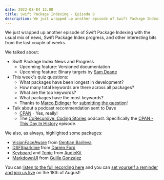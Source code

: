 ```yaml
---
date: 2022-08-04 12:00
title: Swift Package Indexing - Episode 8
description: We just wrapped up another episode of Swift Package Indexing with the usual mix of news, Swift Package Index progress, and other interesting bits from the last couple of weeks.
---
```


We just wrapped up another episode of Swift Package Indexing with the usual mix of news, Swift Package Index progress, and other interesting bits from the last couple of weeks.

We talked about:

- Swift Package Index News and Progress
  * Upcoming feature: Versioned documentation
  * Upcoming feature: Binary targets by [Sam Deane](https://twitter.com/samdeane)
- This week's quiz questions:
  * What packages have been longest in development?
  * How many total keywords are there across all packages?
  * What are the top keywords?
  * What packages have the most keywords?
  * Thanks to [Marco Eidinger](https://twitter.com/marcoeidinger) for [submitting the question](https://twitter.com/MarcoEidinger/status/1555168145328902145)!
- Talk about a podcast recommendation sent to Dave
  * [CPAN](https://www.cpan.org/) - Yes, really!
  * The [CoRecursive: Coding Stories](https://corecursive.com) podcast. Specifically the [CPAN - This Day In History](https://corecursive.com/tdih-cpan/) episode.


We also, as always, highlighted some packages:

- [VisionFaceAware](https://swiftpackageindex.com/gentique/VisionFaceAware) from [Gentian Barileva](https://swiftpackageindex.com/gentique)
- [DSFSparkline](https://swiftpackageindex.com/dagronf/DSFSparkline) from [Darren Ford](https://swiftpackageindex.com/dagronf)
- [Keyboard](https://swiftpackageindex.com/AudioKit/Keyboard) and [Tonic](https://swiftpackageindex.com/AudioKit/Tonic) from [AudioKit](https://swiftpackageindex.com/AudioKit)
- [MarkdownUI](https://swiftpackageindex.com/gonzalezreal/MarkdownUI) from [Guille Gonzalez](https://swiftpackageindex.com/gonzalezreal)

You can [listen to the full recording here](https://twitter.com/i/spaces/1gqxvlyakkWGB) and you can [set yourself a reminder and join us live](https://twitter.com/i/spaces/1jMJgeBrkrMKL) on the 18th of August!
